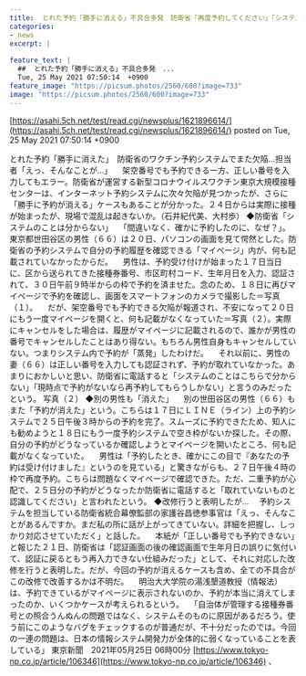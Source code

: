 ```yaml
---
title:  とれた予約「勝手に消える」不具合多発　防衛省「再度予約してください」「システムのことはわかりません」  
categories:
- news
excerpt: |
  
feature_text: |
  ##  とれた予約「勝手に消える」不具合多発　...
  Tue, 25 May 2021 07:50:14  +0900
feature_image: "https://picsum.photos/2560/600?image=733"
image: "https://picsum.photos/2560/600?image=733"
---
```


[https://asahi.5ch.net/test/read.cgi/newsplus/1621896614/](https://asahi.5ch.net/test/read.cgi/newsplus/1621896614/)
posted on Tue, 25 May 2021 07:50:14  +0900

<!--more-->

とれた予約「勝手に消えた」　防衛省のワクチン予約システムでまた欠陥…担当者「えっ、そんなことが…」 　架空番号でも予約できる一方、正しい番号を入力してもエラー。防衛省が運営する新型コロナウイルスワクチン東京大規模接種センターは、インターネット予約システムに次々欠陥が見つかったが、さらに「勝手に予約が消える」ケースもあることが分かった。２４日からは実際に接種が始まったが、現場で混乱は起きないか。（石井紀代美、大村歩） ◆防衛省「システムのことは分からない」 　「間違いなく、確かに予約したのに、なぜ？」。東京都世田谷区の男性（６６）は２０日、パソコンの画面を見て愕然とした。防衛省の予約システムで自分の予約履歴を確認できる「マイページ」内が、何も記載されていなかったからだ。 　男性は、予約受け付けが始まった１７日当日に、区から送られてきた接種券番号、市区町村コード、生年月日を入力、認証されて、３０日午前９時半からの枠で予約を済ませた。念のため、１８日に再びマイページで予約を確認し、画面をスマートフォンのカメラで撮影した＝写真（１）。 　だが、架空番号でも予約できる欠陥が報道され、不安になって２０日にもう一度マイページを開くと、何も記載がなくなっていた＝写真（２）。実際にキャンセルをした場合は、履歴がマイページに記載されるので、誰かが男性の番号でキャンセルしたことはあり得ない。もちろん男性自身もキャンセルしていない。つまりシステム内で予約が「蒸発」したわけだ。 　それ以前に、男性の妻（６６）は正しい番号を入力しても認証されず、予約が取れていなかった。あまりにおかしいと思い、防衛省に電話すると「システムのことはこちらで分からない」「現時点で予約がないなら再予約してもらうしかない」と言うのみだったという。 写真（２） ◆別の男性も「消えた」 　別の世田谷区の男性（６６）もまた「予約が消えた」という。こちらは１７日にＬＩＮＥ（ライン）上の予約システムで２５日午後３時からの予約を完了。スムーズに予約できたため、知人にも勧めようと１８日にもう一度予約システムで空き枠がないか探した。その際、自分の予約がどうなっているか確認しようとマイページを開いたところ、何も記載がなくなっていた。 　男性は「予約したとき、確かにこの目で『あなたの予約は受け付けました』というのを見ている」と驚きながらも、２７日午後４時の枠で再度予約。こちらは問題なくマイページで確認できた。ただ、二重予約が心配で、２５日分の予約がどうなったか防衛省に電話すると「取れていないものと認識してください」と言われたという。 ◆改修行うと表明したが… 　予約システムを担当している防衛省統合幕僚監部の家護谷昌徳参事官は「えっ、そんなことがあるんですか。まだ私の所に話が上がってきていない。詳細を把握し、しっかり対応させていただく」と話した。 　本紙が「正しい番号でも予約できない」と報じた２１日、防衛省は「認証画面の後の確認画面で生年月日の誤りに気付いて、認証に戻るともう再入力できない仕組みだった」として、それに対応した改修を行うと表明した。だが、今回の予約が消えるケースも含め、全ての不具合がこの改修で改善するかは不明だ。 　明治大大学院の湯浅墾道教授（情報法）は、予約できているがマイページに表示されないのか、予約が本当に消えてしまったのか、いくつかケースが考えられるという。 　「自治体が管理する接種券番号との照合うんぬんの問題ではなく、システムそのものに原因があるだろう。使う前にこのようなバグをチェックするのが普通だが、不十分だったのでは。今回の一連の問題は、日本の情報システム開発力が全体的に弱くなっていることを表している」 東京新聞　2021年05月25日 06時00分 [https://www.tokyo-np.co.jp/article/106346](https://www.tokyo-np.co.jp/article/106346) 、
